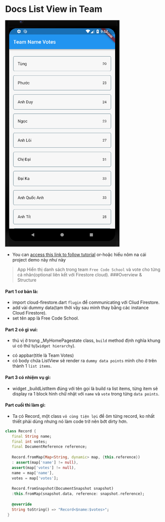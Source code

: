 # Docs List View in Team

![alt text](https://github.com/phuocding/ZerotoNineProject/blob/master/assets/home.PNG "Home Page")

- You can [access this link to follow tutorial](https://codelabs.developers.google.com/codelabs/flutter-firebase) or-hoặc hiểu nôm na cái project demo này như này

> App Hiển thị danh sách trong team `Free Code School` và vote cho từng cá nhân(optional liên kết với Firestore cloud).
###Overview & Structure
#### Part 1 cơ bản là:
- import cloud-firestore.dart `flugin` để communicating với Cliud Firestore.
- add vài dummy data(tạm thời vậy sau mình thay bằng các instance Cloud Firestore).
- set tên app là Free Code School.
#### Part 2 có gì vui:
- thú vị ở trong _MyHomePagestate class, `build` method định nghĩa khung ui có thứ tự(`widget hierarchy`).
+ có appbar(title là Team Votes)
+ có body chứa ListView sẽ render ra `dummy data points` mình cho ở trên thành 1 `list items`.
#### Part 3 có nhiệm vụ gì:
- widget _buildListItem đúng với tên gọi là build ra list items, từng item sẽ display ra 1 block hình chữ nhật với `name` và `vote` trong từng `data points`.
#### Part cuối thì làm gì:
- Ta có Record, một class `vô cùng tiện lợi` để ôm từng record, ko nhất thiết phải dùng nhưng nó làm code trở nên bớt dirty hơn.
```dart
class Record {
   final String name;
   final int votes;
   final DocumentReference reference;

   Record.fromMap(Map<String, dynamic> map, {this.reference})
   : assert(map['name'] != null),
   assert(map['votes'] != null),
   name = map['name'],
   votes = map['votes'];

   Record.fromSnapshot(DocumentSnapshot snapshot)
   :this.fromMap(snapshot.data, reference: snapshot.reference);

   @override
   String toString() => "Record<$name:$votes>";
 }
```

